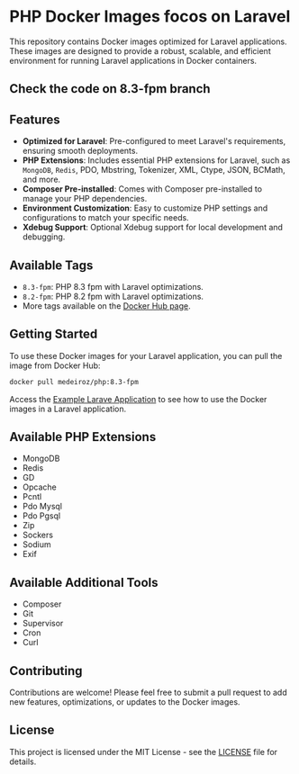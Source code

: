 # PHP Docker Images focos on Laravel

This repository contains Docker images optimized for Laravel applications. These images are designed to provide a robust, scalable, and efficient environment for running Laravel applications in Docker containers.

## Check the code on 8.3-fpm branch

## Features

- **Optimized for Laravel**: Pre-configured to meet Laravel's requirements, ensuring smooth deployments.
- **PHP Extensions**: Includes essential PHP extensions for Laravel, such as `MongoDB`, `Redis`, PDO, Mbstring, Tokenizer, XML, Ctype, JSON, BCMath, and more.
- **Composer Pre-installed**: Comes with Composer pre-installed to manage your PHP dependencies.
- **Environment Customization**: Easy to customize PHP settings and configurations to match your specific needs.
- **Xdebug Support**: Optional Xdebug support for local development and debugging.

## Available Tags
- `8.3-fpm`: PHP 8.3 fpm with Laravel optimizations.
- `8.2-fpm`: PHP 8.2 fpm with Laravel optimizations.
- More tags available on the [Docker Hub page](#https://hub.docker.com/r/medeiroz/php).

## Getting Started

To use these Docker images for your Laravel application, you can pull the image from Docker Hub:

```bash
docker pull medeiroz/php:8.3-fpm
```

Access the [Example Larave Application](https://github.com/medeiroz/laravel-skeleton) to see how to use the Docker images in a Laravel application.

## Available PHP Extensions
- MongoDB
- Redis
- GD
- Opcache
- Pcntl
- Pdo Mysql
- Pdo Pgsql
- Zip
- Sockers
- Sodium
- Exif

## Available Additional Tools
- Composer
- Git
- Supervisor
- Cron
- Curl

## Contributing
Contributions are welcome! Please feel free to submit a pull request to add new features, optimizations, or updates to the Docker images.

## License
This project is licensed under the MIT License - see the [LICENSE](/LICENSE) file for details.